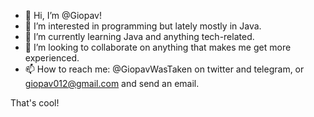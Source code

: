 - 👋 Hi, I’m @Giopav!
- 👀 I’m interested in programming but lately mostly in Java.
- 🌱 I’m currently learning Java and anything tech-related.
- 💞️ I’m looking to collaborate on anything that makes me get more experienced.
- 📫 How to reach me: @GiopavWasTaken on twitter and telegram, or giopav012@gmail.com and send an email.

That's cool!
